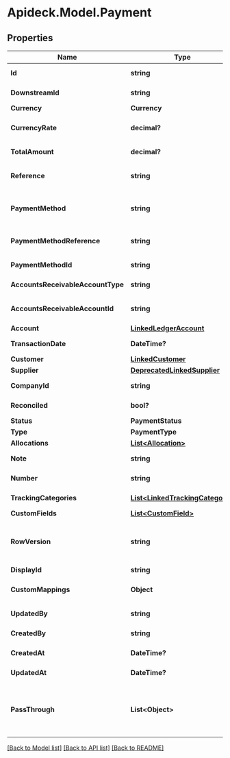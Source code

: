 # Apideck.Model.Payment

## Properties

Name | Type | Description | Notes
------------ | ------------- | ------------- | -------------
**Id** | **string** | A unique identifier for an object. | [readonly] 
**DownstreamId** | **string** | The third-party API ID of original entity | [optional] [readonly] 
**Currency** | **Currency** |  | [optional] 
**CurrencyRate** | **decimal?** | Currency Exchange Rate at the time entity was recorded/generated. | [optional] 
**TotalAmount** | **decimal?** | The total amount of the transaction | 
**Reference** | **string** | Optional transaction reference message ie: Debit remittance detail. | [optional] 
**PaymentMethod** | **string** | Payment method used for the transaction, such as cash, credit card, bank transfer, or check | [optional] 
**PaymentMethodReference** | **string** | Optional reference message returned by payment method on processing | [optional] 
**PaymentMethodId** | **string** | A unique identifier for an object. | [optional] 
**AccountsReceivableAccountType** | **string** | Type of accounts receivable account. | [optional] 
**AccountsReceivableAccountId** | **string** | Unique identifier for the account to allocate payment to. | [optional] 
**Account** | [**LinkedLedgerAccount**](LinkedLedgerAccount.md) |  | [optional] 
**TransactionDate** | **DateTime?** | The date of the transaction - YYYY:MM::DDThh:mm:ss.sTZD | 
**Customer** | [**LinkedCustomer**](LinkedCustomer.md) |  | [optional] 
**Supplier** | [**DeprecatedLinkedSupplier**](DeprecatedLinkedSupplier.md) |  | [optional] 
**CompanyId** | **string** | The company or subsidiary id the transaction belongs to | [optional] 
**Reconciled** | **bool?** | Indicates if the transaction has been reconciled. | [optional] 
**Status** | **PaymentStatus** |  | [optional] 
**Type** | **PaymentType** |  | [optional] 
**Allocations** | [**List&lt;Allocation&gt;**](Allocation.md) |  | [optional] 
**Note** | **string** | Note associated with the transaction | [optional] 
**Number** | **string** | Number associated with the transaction | [optional] 
**TrackingCategories** | [**List&lt;LinkedTrackingCategory&gt;**](LinkedTrackingCategory.md) | A list of linked tracking categories. | [optional] 
**CustomFields** | [**List&lt;CustomField&gt;**](CustomField.md) |  | [optional] 
**RowVersion** | **string** | A binary value used to detect updates to a object and prevent data conflicts. It is incremented each time an update is made to the object. | [optional] 
**DisplayId** | **string** | Id to be displayed. | [optional] 
**CustomMappings** | **Object** | When custom mappings are configured on the resource, the result is included here. | [optional] [readonly] 
**UpdatedBy** | **string** | The user who last updated the object. | [optional] [readonly] 
**CreatedBy** | **string** | The user who created the object. | [optional] [readonly] 
**CreatedAt** | **DateTime?** | The date and time when the object was created. | [optional] [readonly] 
**UpdatedAt** | **DateTime?** | The date and time when the object was last updated. | [optional] [readonly] 
**PassThrough** | **List&lt;Object&gt;** | The pass_through property allows passing service-specific, custom data or structured modifications in request body when creating or updating resources. | [optional] 

[[Back to Model list]](../README.md#documentation-for-models) [[Back to API list]](../README.md#documentation-for-api-endpoints) [[Back to README]](../README.md)

